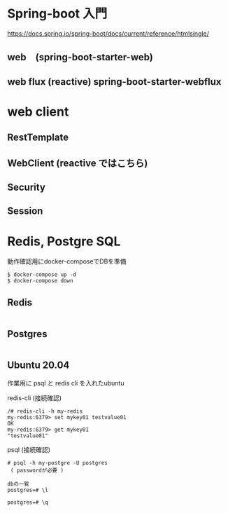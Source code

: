 # Spring-boot 入門

https://docs.spring.io/spring-boot/docs/current/reference/htmlsingle/

## web　(spring-boot-starter-web)

## web flux (reactive) spring-boot-starter-webflux

# web client
## RestTemplate

## WebClient (reactive ではこちら)

## Security

## Session


# Redis, Postgre SQL
動作確認用にdocker-composeでDBを準備

```
$ docker-compose up -d
$ docker-compose down
```

## Redis
```
```

## Postgres
```
```

## Ubuntu 20.04
作業用に psql と redis cli を入れたubuntu

redis-cli (接続確認)
```
/# redis-cli -h my-redis
my-redis:6379> set mykey01 testvalue01
OK
my-redis:6379> get mykey01
"testvalue01"
```

psql (接続確認)
```
# psql -h my-postgre -U postgres
 ( passwordが必要 )

dbの一覧
postgres=# \l

postgres=# \q
```

